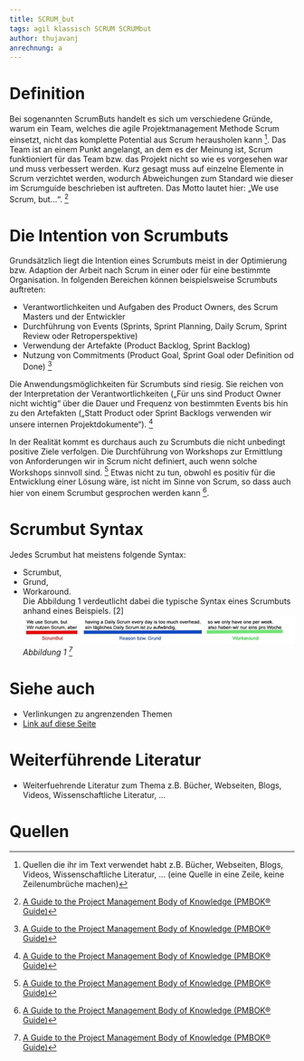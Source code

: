 ```yaml
---
title: SCRUM_but
tags: agil klassisch SCRUM SCRUMbut
author: thujavanj
anrechnung: a
---
```


# Definition 
Bei sogenannten ScrumButs handelt es sich um verschiedene Gründe, warum ein Team, welches die agile Projektmanagement Methode Scrum einsetzt, nicht das komplette Potential aus Scrum herausholen kann [^1]. Das Team ist an einem Punkt angelangt, an dem es der Meinung ist, Scrum funktioniert für das Team bzw. das Projekt nicht so wie es vorgesehen war und muss verbessert werden. Kurz gesagt muss auf einzelne Elemente in Scrum verzichtet werden, wodurch Abweichungen zum Standard wie dieser im Scrumguide beschrieben ist auftreten.  Das Motto lautet hier: „We use Scrum, but…“. [^2] 

# Die Intention von Scrumbuts
Grundsätzlich liegt die Intention eines Scrumbuts meist in der Optimierung bzw.  Adaption der Arbeit nach Scrum in einer oder für eine bestimmte Organisation. In folgenden Bereichen können beispielsweise Scrumbuts auftreten: 
-	Verantwortlichkeiten und Aufgaben des Product Owners, des Scrum Masters und der Entwickler 
-	Durchführung von Events (Sprints, Sprint Planning, Daily Scrum, Sprint Review oder Retroperspektive)
-	Verwendung der Artefakte (Product Backlog, Sprint Backlog)
-	Nutzung von Commitments (Product Goal, Sprint Goal oder Definition od Done) [^2]

Die Anwendungsmöglichkeiten für Scrumbuts sind riesig. Sie reichen von der Interpretation der Verantwortlichkeiten („Für uns sind Product Owner nicht wichtig“ über die Dauer und Frequenz von bestimmten Events bis hin zu den Artefakten („Statt Product oder Sprint Backlogs verwenden wir unsere internen Projektdokumente“). [^2]

In der Realität kommt es durchaus auch zu Scrumbuts die nicht unbedingt positive Ziele verfolgen. Die Durchführung von Workshops zur Ermittlung von Anforderungen wir in Scrum nicht definiert, auch wenn solche Workshops sinnvoll sind. [^2] Etwas nicht zu tun, obwohl es positiv für die Entwicklung einer Lösung wäre, ist nicht im Sinne von Scrum, so dass auch hier von einem Scrumbut gesprochen werden kann [^2].

# Scrumbut Syntax
Jedes Scrumbut hat meistens folgende Syntax: 
-	Scrumbut, 
-	Grund, 
-	Workaround.  
Die Abbildung 1 verdeutlicht dabei die typische Syntax eines Scrumbuts anhand eines Beispiels. [2]
![image](SCRUM_but/scrumbut-syntax.jpeg)
*Abbildung 1 [^2]*




# Siehe auch

* Verlinkungen zu angrenzenden Themen
* [Link auf diese Seite](SCRUM_but.md)

# Weiterführende Literatur

* Weiterfuehrende Literatur zum Thema z.B. Bücher, Webseiten, Blogs, Videos, Wissenschaftliche Literatur, ...

# Quellen

[^1]: Quellen die ihr im Text verwendet habt z.B. Bücher, Webseiten, Blogs, Videos, Wissenschaftliche Literatur, ... (eine Quelle in eine Zeile, keine Zeilenumbrüche machen)
[^2]: [A Guide to the Project Management Body of Knowledge (PMBOK® Guide)](https://www.pmi.org/pmbok-guide-standards/foundational/PMBOK)
[^3]: [Basic Formatting Syntax for GitHub flavored Markdown](https://docs.github.com/en/github/writing-on-github/getting-started-with-writing-and-formatting-on-github/basic-writing-and-formatting-syntax)
[^4]: [Advanced Formatting Syntax for GitHub flavored Markdown](https://docs.github.com/en/github/writing-on-github/working-with-advanced-formatting/organizing-information-with-tables)

